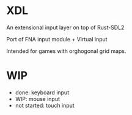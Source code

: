 # XDL

An extensional input layer on top of Rust-SDL2

Port of FNA input module + Virtual input

Intended for games with orghogonal grid maps.

# WIP

* done: keyboard input
* WIP: mouse input
* not started: touch input
